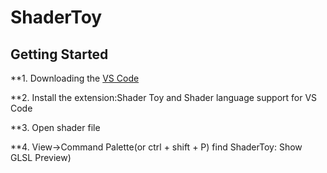 # ShaderToy
## Getting Started
**1. Downloading the [VS Code](https://code.visualstudio.com/)

**2. Install the extension:Shader Toy and Shader language support for VS Code

**3. Open shader file 

**4. View->Command Palette(or ctrl + shift + P) find ShaderToy: Show GLSL Preview)